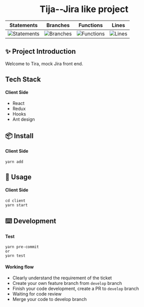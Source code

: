 <h1 align="center">Tija--Jira like project</h1>

| Statements                                                                                        | Branches                                                                                        | Functions                                                                                        | Lines                                                                                        |
| ------------------------------------------------------------------------------------------------- | ----------------------------------------------------------------------------------------------- | ------------------------------------------------------------------------------------------------ | -------------------------------------------------------------------------------------------- |
| ![Statements](https://img.shields.io/badge/Coverage-Unknown%25-brightgreen.svg "Make me better!") | ![Branches](https://img.shields.io/badge/Coverage-Unknown%25-brightgreen.svg "Make me better!") | ![Functions](https://img.shields.io/badge/Coverage-Unknown%25-brightgreen.svg "Make me better!") | ![Lines](https://img.shields.io/badge/Coverage-Unknown%25-brightgreen.svg "Make me better!") |

## ✨ Project Introduction

Welcome to Tira, mock Jira front end.

## Tech Stack

#### Client Side

- React
- Redux
- Hooks
- Ant design

## 📦 Install

#### Client Side

```
yarn add
```

## 🔨 Usage

#### Client Side

```
cd client
yarn start
```

## ⌨️ Development

#### Test

```
yarn pre-commit
or
yarn test
```

#### Working flow

- Clearly understand the requirement of the ticket
- Create your own feature branch from `develop` branch
- Finish your code development, create a PR to `develop` branch
- Waiting for code review
- Merge your code to develop branch
